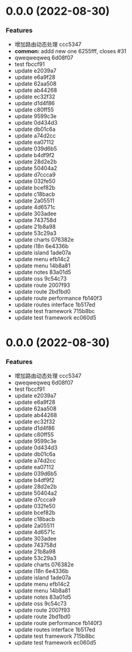 # 0.0.0 (2022-08-30)

### Features

-   增加路由动态处理 ccc5347
-   **common:** addd new one 6255fff, closes #31
-   qweqweqweq 6d08f07
-   test fbccf91
-   update e2039a7
-   update e6a9f28
-   update 62aa508
-   update ab44268
-   update ec32f32
-   update d1d4f86
-   update c80ff55
-   update 9599c3e
-   update 0d434d3
-   update db01c6a
-   update a74d2cc
-   update ea07112
-   update 039d6b5
-   update b4df9f2
-   update 28d2e2b
-   update 50404a2
-   update d7ccca9
-   update 032fe50
-   update bcef82b
-   update c18bacb
-   update 2a05511
-   update 4d6571c
-   update 303adee
-   update 743758d
-   update 21b8a98
-   update 53c29a3
-   update charts 076382e
-   update i18n 6e4336b
-   update island 1ade07a
-   update menu efb14c2
-   update menu 14b8a81
-   update notes 83a01d5
-   update oss 9c54c73
-   update route 2007f93
-   update route 2bd1bd0
-   update route performance fb140f3
-   update routes interface 1b517ed
-   update test framework 715b8bc
-   update test framework ec060d5

# 0.0.0 (2022-08-30)

### Features

-   增加路由动态处理 ccc5347
-   qweqweqweq 6d08f07
-   test fbccf91
-   update e2039a7
-   update e6a9f28
-   update 62aa508
-   update ab44268
-   update ec32f32
-   update d1d4f86
-   update c80ff55
-   update 9599c3e
-   update 0d434d3
-   update db01c6a
-   update a74d2cc
-   update ea07112
-   update 039d6b5
-   update b4df9f2
-   update 28d2e2b
-   update 50404a2
-   update d7ccca9
-   update 032fe50
-   update bcef82b
-   update c18bacb
-   update 2a05511
-   update 4d6571c
-   update 303adee
-   update 743758d
-   update 21b8a98
-   update 53c29a3
-   update charts 076382e
-   update i18n 6e4336b
-   update island 1ade07a
-   update menu efb14c2
-   update menu 14b8a81
-   update notes 83a01d5
-   update oss 9c54c73
-   update route 2007f93
-   update route 2bd1bd0
-   update route performance fb140f3
-   update routes interface 1b517ed
-   update test framework 715b8bc
-   update test framework ec060d5
